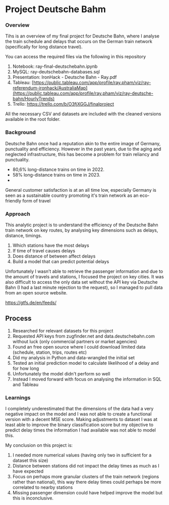 # Project Deutsche Bahm

### Overview

Tihs is an overview of my final project for Deutsche Bahn, where I analyse the train schedule and delays that occurs on the German train network (specifically for long distance travel). 

You can access the required files via the following in this repository

1. Notebook: ray-final-deutschebahn.ipynb
2. MySQL: ray-deutschebahn-databases.sql
3. Presentation: IronHack - Deutsche Bahn - Ray.pdf
4. Tableau: [https://public.tableau.com/app/profile/ray.pham/viz/ray-referendum-ironhack/AustraliaMap](https://public.tableau.com/app/profile/ray.pham/viz/ray-deutsche-bahn/HourlyTrends)
5. Trello: https://trello.com/b/O3fjXGGJ/finalproject

All the necessary CSV and datasets are included with the cleaned versions available in the root folder.


### Background

Deutsche Bahn once had a reputation akin to the entire image of Germany, punctuality and efficiency. However in the past years, due to the aging and neglected infrastructure,  this has become a problem for train reliancy and punctuality. 

- 80,6% long-distance trains on time in 2022.
- 58% long-distance trains on time in 2023.
- 
General customer satisfaction is at an all time low, especially Germany is seen as a sustainable country promoting it's train network as an eco-friendly form of travel


### Approach

This analytic project is to understand the efficiency of the Deutsche Bahn train network on key routes, by analysing key dimensions such as delays, distance, timings.

1. Which stations have the most delays
2. If time of travel causes delays
3. Does distance of between affect delays
4. Build a model that can predict potential delays


Unfortunately I wasn’t able to retrieve the passenger information and due to the amount of travels and stations,
I focused the project on key cities. It was also difficult to access the only data set without the API key via Deutsche Bahn (I had a last minute rejection to the request), so I managed to pull data from an open source website.

https://gtfs.de/en/feeds/


## Process

1. Researched for relevant datasets for this project
2. Requested API keys from zugfinder.net and data.deutschebahn.com without luck (only commercial partners or market agencies)
3. Found an free open source where I could download limited data (schedule, station, trips, routes etc)
4. Did my analysis in Python and data-wrangled the initial set
5. Tested an initial prediction model to calculate likelihood of a delay and for how long
6. Unfortunately the model didn't perform so well
7. Instead I moved forward with focus on analysing the information in SQL and Tableau


### Learnings

I completely underestimated that the dimensions of the data had a very negative impact on the model and I was not able to create a functional version with a decent MSE score. Making adjustments to dataset I was at least able to improve the binary classification score but my objective to predict delay times the information I had available was not able to model this.

My conclusion on this project is:

1. I needed more numerical values (having only two in sufficient for a dataset this size)
2. Distance between stations did not impact the delay times as much as I have expected
3. Focus on perhaps more granular clusters of the train network (regions rather than national), this way there delay times could perhaps be more correlated to nearby stations
4. Missing passenger dimension could have helped improve the model but this is inconclusive.

